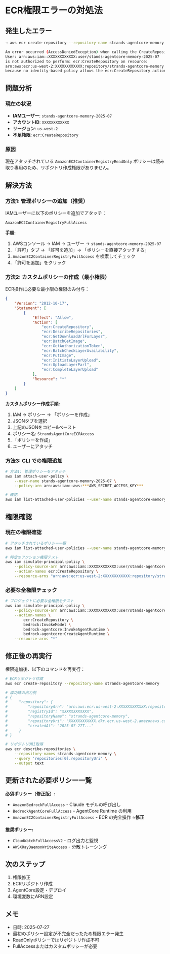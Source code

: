 # ECR権限エラーの対処法

## 発生したエラー

```bash
→ aws ecr create-repository --repository-name strands-agentcore-memory

An error occurred (AccessDeniedException) when calling the CreateRepository operation: 
User: arn:aws:iam::XXXXXXXXXXXX:user/stands-agentcore-memory-2025-07 
is not authorized to perform: ecr:CreateRepository on resource: 
arn:aws:ecr:us-west-2:XXXXXXXXXXXX:repository/strands-agentcore-memory 
because no identity-based policy allows the ecr:CreateRepository action
```

## 問題分析

### 現在の状況
- **IAMユーザー**: `stands-agentcore-memory-2025-07`
- **アカウントID**: `XXXXXXXXXXXX`
- **リージョン**: `us-west-2`
- **不足権限**: `ecr:CreateRepository`

### 原因
現在アタッチされている `AmazonEC2ContainerRegistryReadOnly` ポリシーは読み取り専用のため、リポジトリ作成権限がありません。

## 解決方法

### 方法1: 管理ポリシーの追加（推奨）

IAMユーザーに以下のポリシーを追加でアタッチ：

```
AmazonEC2ContainerRegistryFullAccess
```

**手順:**
1. AWSコンソール → IAM → ユーザー → `stands-agentcore-memory-2025-07`
2. 「許可」タブ → 「許可を追加」→ 「ポリシーを直接アタッチする」
3. `AmazonEC2ContainerRegistryFullAccess` を検索してチェック
4. 「許可を追加」をクリック

### 方法2: カスタムポリシーの作成（最小権限）

ECR操作に必要な最小限の権限のみ付与：

```json
{
    "Version": "2012-10-17",
    "Statement": [
        {
            "Effect": "Allow",
            "Action": [
                "ecr:CreateRepository",
                "ecr:DescribeRepositories",
                "ecr:GetDownloadUrlForLayer",
                "ecr:BatchGetImage",
                "ecr:GetAuthorizationToken",
                "ecr:BatchCheckLayerAvailability",
                "ecr:PutImage",
                "ecr:InitiateLayerUpload",
                "ecr:UploadLayerPart",
                "ecr:CompleteLayerUpload"
            ],
            "Resource": "*"
        }
    ]
}
```

**カスタムポリシー作成手順:**
1. IAM → ポリシー → 「ポリシーを作成」
2. JSONタブを選択
3. 上記のJSONをコピー&ペースト
4. ポリシー名: `StrandsAgentCoreECRAccess`
5. 「ポリシーを作成」
6. ユーザーにアタッチ

### 方法3: CLI での権限追加

```bash
# 方法1: 管理ポリシーをアタッチ
aws iam attach-user-policy \
    --user-name stands-agentcore-memory-2025-07 \
    --policy-arn arn:aws:iam::aws:***AWS_SECRET_ACCESS_KEY***

# 確認
aws iam list-attached-user-policies --user-name stands-agentcore-memory-2025-07
```

## 権限確認

### 現在の権限確認
```bash
# アタッチされているポリシー一覧
aws iam list-attached-user-policies --user-name stands-agentcore-memory-2025-07

# 特定のアクション権限テスト
aws iam simulate-principal-policy \
    --policy-source-arn arn:aws:iam::XXXXXXXXXXXX:user/stands-agentcore-memory-2025-07 \
    --action-names ecr:CreateRepository \
    --resource-arns "arn:aws:ecr:us-west-2:XXXXXXXXXXXX:repository/strands-agentcore-memory"
```

### 必要な全権限チェック
```bash
# プロジェクトに必要な全権限をテスト
aws iam simulate-principal-policy \
    --policy-source-arn arn:aws:iam::XXXXXXXXXXXX:user/stands-agentcore-memory-2025-07 \
    --action-names \
        ecr:CreateRepository \
        bedrock:InvokeModel \
        bedrock-agentcore:InvokeAgentRuntime \
        bedrock-agentcore:CreateAgentRuntime \
    --resource-arns "*"
```

## 修正後の再実行

権限追加後、以下のコマンドを再実行：

```bash
# ECRリポジトリ作成
aws ecr create-repository --repository-name strands-agentcore-memory

# 成功時の出力例
# {
#     "repository": {
#         "repositoryArn": "arn:aws:ecr:us-west-2:XXXXXXXXXXXX:repository/strands-agentcore-memory",
#         "registryId": "XXXXXXXXXXXX",
#         "repositoryName": "strands-agentcore-memory",
#         "repositoryUri": "XXXXXXXXXXXX.dkr.ecr.us-west-2.amazonaws.com/strands-agentcore-memory",
#         "createdAt": "2025-07-27T..."
#     }
# }

# リポジトリURI取得
aws ecr describe-repositories \
    --repository-names strands-agentcore-memory \
    --query 'repositories[0].repositoryUri' \
    --output text
```

## 更新された必要ポリシー一覧

**必須ポリシー（修正版）:**
- `AmazonBedrockFullAccess` - Claude モデルの呼び出し
- `BedrockAgentCoreFullAccess` - AgentCore Runtime の利用
- `AmazonEC2ContainerRegistryFullAccess` - ECR の完全操作 ⭐**修正**

**推奨ポリシー:**
- `CloudWatchFullAccessV2` - ログ出力と監視
- `AWSXRayDaemonWriteAccess` - 分散トレーシング

## 次のステップ

1. 権限修正
2. ECRリポジトリ作成
3. AgentCore設定・デプロイ
4. 環境変数にARN設定

## メモ
- 日時: 2025-07-27
- 最初のポリシー設定が不完全だったため権限エラー発生
- ReadOnlyポリシーではリポジトリ作成不可
- FullAccessまたはカスタムポリシーが必要